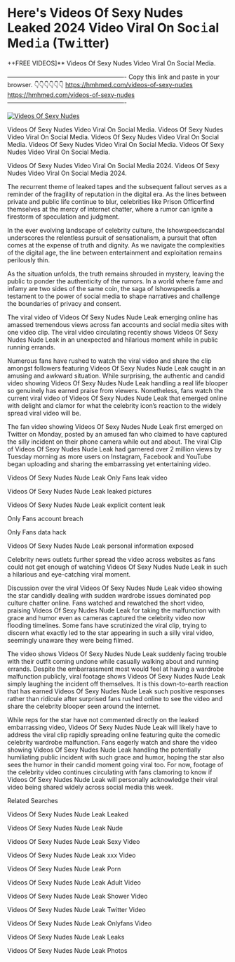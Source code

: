 # Here's Videos Of Sexy Nudes Leaked 2024 Video Viral On Soc𝚒al Med𝚒a (Tw𝚒tter)

++FREE VIDEOS]** Videos Of Sexy Nudes Video Viral On Social Media.

———————————————————-
Copy this link and paste in your browser.
👇👇👇👇👇👇
https://hmhmed.com/videos-of-sexy-nudes
https://hmhmed.com/videos-of-sexy-nudes
———————————————————-

[![Videos Of Sexy Nudes](https://i.imgur.com/dJHk4Zq.gif)](https://hmhmed.com/videos-of-sexy-nudes)

Videos Of Sexy Nudes Video Viral On Social Media. Videos Of Sexy Nudes Video Viral On Social Media. Videos Of Sexy Nudes Video Viral On Social Media. Videos Of Sexy Nudes Video Viral On Social Media. Videos Of Sexy Nudes Video Viral On Social Media.

Videos Of Sexy Nudes Video Viral On Social Media 2024. Videos Of Sexy Nudes Video Viral On Social Media 2024.

The recurrent theme of leaked tapes and the subsequent fallout serves as a reminder of the fragility of reputation in the digital era. As the lines between private and public life continue to blur, celebrities like Prison Officerfind themselves at the mercy of internet chatter, where a rumor can ignite a firestorm of speculation and judgment.

In the ever evolving landscape of celebrity culture, the Ishowspeedscandal underscores the relentless pursuit of sensationalism, a pursuit that often comes at the expense of truth and dignity. As we navigate the complexities of the digital age, the line between entertainment and exploitation remains perilously thin.

As the situation unfolds, the truth remains shrouded in mystery, leaving the public to ponder the authenticity of the rumors. In a world where fame and infamy are two sides of the same coin, the saga of Ishowspeedis a testament to the power of social media to shape narratives and challenge the boundaries of privacy and consent.

The viral video of Videos Of Sexy Nudes Nude Leak emerging online has amassed tremendous views across fan accounts and social media sites with one video clip. The viral video circulating recently shows Videos Of Sexy Nudes Nude Leak in an unexpected and hilarious moment while in public running errands.

Numerous fans have rushed to watch the viral video and share the clip amongst followers featuring Videos Of Sexy Nudes Nude Leak caught in an amusing and awkward situation. While surprising, the authentic and candid video showing Videos Of Sexy Nudes Nude Leak handling a real life blooper so genuinely has earned praise from viewers. Nonetheless, fans watch the current viral video of Videos Of Sexy Nudes Nude Leak that emerged online with delight and clamor for what the celebrity icon’s reaction to the widely spread viral video will be.

The fan video showing Videos Of Sexy Nudes Nude Leak first emerged on Twitter on Monday, posted by an amused fan who claimed to have captured the silly incident on their phone camera while out and about. The viral Clip of Videos Of Sexy Nudes Nude Leak had garnered over 2 million views by Tuesday morning as more users on Instagram, Facebook and YouTube began uploading and sharing the embarrassing yet entertaining video.

Videos Of Sexy Nudes Nude Leak Only Fans leak video

Videos Of Sexy Nudes Nude Leak leaked pictures

Videos Of Sexy Nudes Nude Leak explicit content leak

Only Fans account breach

Only Fans data hack

Videos Of Sexy Nudes Nude Leak personal information exposed

Celebrity news outlets further spread the video across websites as fans could not get enough of watching Videos Of Sexy Nudes Nude Leak in such a hilarious and eye-catching viral moment.

Discussion over the viral Videos Of Sexy Nudes Nude Leak video showing the star candidly dealing with sudden wardrobe issues dominated pop culture chatter online. Fans watched and rewatched the short video, praising Videos Of Sexy Nudes Nude Leak for taking the malfunction with grace and humor even as cameras captured the celebrity video now flooding timelines. Some fans have scrutinized the viral clip, trying to discern what exactly led to the star appearing in such a silly viral video, seemingly unaware they were being filmed.

The video shows Videos Of Sexy Nudes Nude Leak suddenly facing trouble with their outfit coming undone while casually walking about and running errands. Despite the embarrassment most would feel at having a wardrobe malfunction publicly, viral footage shows Videos Of Sexy Nudes Nude Leak simply laughing the incident off themselves. It is this down-to-earth reaction that has earned Videos Of Sexy Nudes Nude Leak such positive responses rather than ridicule after surprised fans rushed online to see the video and share the celebrity blooper seen around the internet.

While reps for the star have not commented directly on the leaked embarrassing video, Videos Of Sexy Nudes Nude Leak will likely have to address the viral clip rapidly spreading online featuring quite the comedic celebrity wardrobe malfunction. Fans eagerly watch and share the video showing Videos Of Sexy Nudes Nude Leak handling the potentially humiliating public incident with such grace and humor, hoping the star also sees the humor in their candid moment going viral too. For now, footage of the celebrity video continues circulating with fans clamoring to know if Videos Of Sexy Nudes Nude Leak will personally acknowledge their viral video being shared widely across social media this week.

Related Searches

Videos Of Sexy Nudes Nude Leak Leaked

Videos Of Sexy Nudes Nude Leak Nude

Videos Of Sexy Nudes Nude Leak Sexy Video

Videos Of Sexy Nudes Nude Leak xxx Video

Videos Of Sexy Nudes Nude Leak Porn

Videos Of Sexy Nudes Nude Leak Adult Video

Videos Of Sexy Nudes Nude Leak Shower Video

Videos Of Sexy Nudes Nude Leak Twitter Video

Videos Of Sexy Nudes Nude Leak Onlyfans Video

Videos Of Sexy Nudes Nude Leak Leaks

Videos Of Sexy Nudes Nude Leak Photos